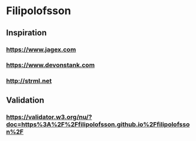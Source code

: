 # Filipolofsson

## Inspiration
### https://www.jagex.com
### https://www.devonstank.com
### http://strml.net
## Validation
### https://validator.w3.org/nu/?doc=https%3A%2F%2Ffilipolofsson.github.io%2Ffilipolofsson%2F
